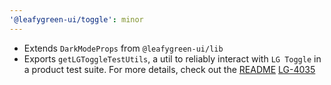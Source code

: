 ```yaml
---
'@leafygreen-ui/toggle': minor
---
```


- Extends `DarkModeProps` from `@leafygreen-ui/lib`
- Exports `getLGToggleTestUtils`, a util to reliably interact with `LG Toggle` in a product test suite. For more details, check out the [README](https://github.com/mongodb/leafygreen-ui/tree/main/packages/toggle#test-harnesses) [LG-4035](https://jira.mongodb.org/browse/LG-4035)

